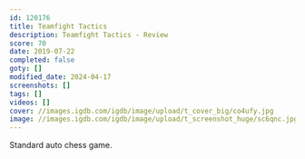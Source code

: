 ```yaml
---
id: 120176
title: Teamfight Tactics
description: Teamfight Tactics - Review
score: 70
date: 2019-07-22
completed: false
goty: []
modified_date: 2024-04-17
screenshots: []
tags: []
videos: []
cover: //images.igdb.com/igdb/image/upload/t_cover_big/co4ufy.jpg
image: //images.igdb.com/igdb/image/upload/t_screenshot_huge/sc6qnc.jpg
---
```

Standard auto chess game.